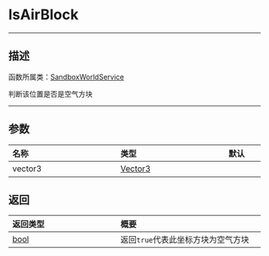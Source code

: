 # IsAirBlock
-----------------------------------------------------------------------------------------
## 描述

函数所属类：[SandboxWorldService](/Api/Class/GamePlay/SandboxWorldService.md)

判断该位置是否是空气方块

-----------------------------------------------------------------------------------------
## 参数

|<div style="width:200px">**名称**</div>|<div style="width:200px">**类型**</div>|<div style="width:200px">**默认**</div>|<div style="width:345px">**描述**</div>|
|:--------------------|:--------------------|:--------------------|:--------------------|
|vector3|[Vector3](/Api/DataType/Vector3.md)||射线发射起始点，方块坐标|


## 返回

|<div style="width:200px">**返回类型**</div>|<div style="width:800px">**概要**</div>|
|:---|:---|
|[bool](/Api/DataType/bool.md)|返回`true`代表此坐标方块为空气方块|